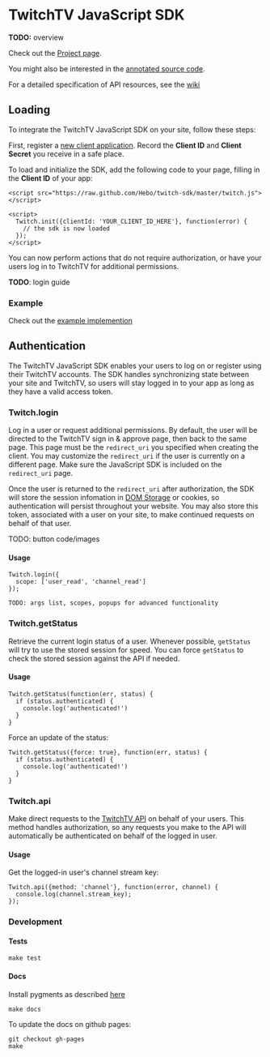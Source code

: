 # TwitchTV JavaScript SDK

__TODO:__ overview


Check out the [Project page](http://hebo.github.com/twitch-sdk).

You might also be interested in the [annotated source code](http://hebo.github.com/twitch-sdk/docs/twitch.html).

For a detailed specification of API resources, see the [wiki](https://github.com/Hebo/twitch-sdk/wiki/API)

## Loading

To integrate the TwitchTV JavaScript SDK on your site, follow these steps:

First, register a [new client application](). Record the **Client ID** and **Client Secret** you receive in a safe place.

To load and initialize the SDK, add the following code to your page, filling in the __Client ID__ of your app:

    <script src="https://raw.github.com/Hebo/twitch-sdk/master/twitch.js"></script>

    <script>
      Twitch.init({clientId: 'YOUR_CLIENT_ID_HERE'}, function(error) {
        // the sdk is now loaded
      });
    </script>

You can now perform actions that do not require authorization, or have your users log in to TwitchTV for additional permissions.

**TODO**: login guide

### Example
Check out the [example implemention][]

[example implemention]: http://hebo.github.com/twitch-sdk/example.html

## Authentication
The TwitchTV JavaScript SDK enables your users to log on or register using their TwitchTV accounts. The SDK handles synchronizing state between your site and TwitchTV, so users will stay logged in to your app as long as they have a valid access token.

### Twitch.login

Log in a user or request additional permissions. By default, the user will be directed to the TwitchTV sign in & approve page, then back to the same page. This page must be the `redirect_uri` you specified when creating the client. You may customize the `redirect_uri` if the user is currently on a different page. Make sure the JavaScript SDK is included on the `redirect_uri` page.

Once the user is returned to the `redirect_uri` after authorization, the SDK will store the session infomation in [DOM Storage][] or cookies, so authentication will persist throughout your website. You may also store this token, associated with a user on your site, to make continued requests on behalf of that user.

[DOM Storage]: https://developer.mozilla.org/en/DOM/Storage#sessionStorage

TODO: button code/images

#### Usage

    Twitch.login({
      scope: ['user_read', 'channel_read']
    });

    TODO: args list, scopes, popups for advanced functionality

### Twitch.getStatus

Retrieve the current login status of a user. Whenever possible, `getStatus` will try to use the stored session for speed. You can force `getStatus` to check the stored session against the API if needed.

#### Usage

    Twitch.getStatus(function(err, status) {
      if (status.authenticated) {
        console.log('authenticated!')
      }
    }

Force an update of the status:

    Twitch.getStatus({force: true}, function(err, status) {
      if (status.authenticated) {
        console.log('authenticated!')
      }
    }

### Twitch.api

Make direct requests to the [TwitchTV API][] on behalf of your users. This method handles authorization, so any requests you make to the API will automatically be authenticated on behalf of the logged in user.

[TwitchTV API]: https://github.com/Hebo/twitch-sdk/wiki/API

#### Usage

Get the logged-in user's channel stream key:

    Twitch.api({method: 'channel'}, function(error, channel) {
      console.log(channel.stream_key);
    });

### Development

#### Tests

    make test

#### Docs

Install pygments as described [here](https://github.com/mojombo/jekyll/wiki/install)

    make docs

To update the docs on github pages:

    git checkout gh-pages
    make
